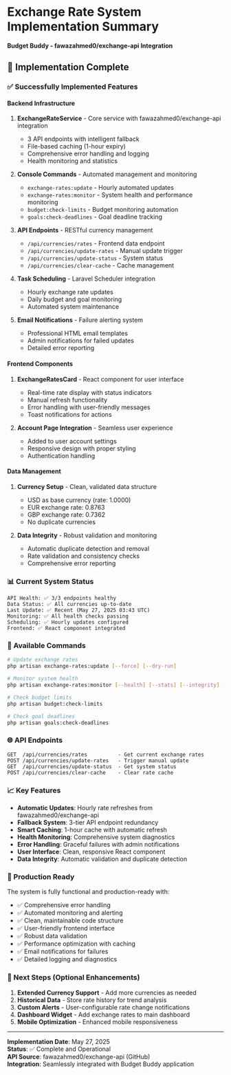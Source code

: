 # Exchange Rate System Implementation Summary
**Budget Buddy - fawazahmed0/exchange-api Integration**

## 🎯 Implementation Complete

### ✅ Successfully Implemented Features

#### **Backend Infrastructure**
1. **ExchangeRateService** - Core service with fawazahmed0/exchange-api integration
   - 3 API endpoints with intelligent fallback
   - File-based caching (1-hour expiry)
   - Comprehensive error handling and logging
   - Health monitoring and statistics

2. **Console Commands** - Automated management and monitoring
   - `exchange-rates:update` - Hourly automated updates
   - `exchange-rates:monitor` - System health and performance monitoring
   - `budget:check-limits` - Budget monitoring automation
   - `goals:check-deadlines` - Goal deadline tracking

3. **API Endpoints** - RESTful currency management
   - `/api/currencies/rates` - Frontend data endpoint
   - `/api/currencies/update-rates` - Manual update trigger
   - `/api/currencies/update-status` - System status
   - `/api/currencies/clear-cache` - Cache management

4. **Task Scheduling** - Laravel Scheduler integration
   - Hourly exchange rate updates
   - Daily budget and goal monitoring
   - Automated system maintenance

5. **Email Notifications** - Failure alerting system
   - Professional HTML email templates
   - Admin notifications for failed updates
   - Detailed error reporting

#### **Frontend Components**
1. **ExchangeRatesCard** - React component for user interface
   - Real-time rate display with status indicators
   - Manual refresh functionality
   - Error handling with user-friendly messages
   - Toast notifications for actions

2. **Account Page Integration** - Seamless user experience
   - Added to user account settings
   - Responsive design with proper styling
   - Authentication handling

#### **Data Management**
1. **Currency Setup** - Clean, validated data structure
   - USD as base currency (rate: 1.0000)
   - EUR exchange rate: 0.8763
   - GBP exchange rate: 0.7362
   - No duplicate currencies

2. **Data Integrity** - Robust validation and monitoring
   - Automatic duplicate detection and removal
   - Rate validation and consistency checks
   - Comprehensive error reporting

### 📊 Current System Status

```
API Health: ✅ 3/3 endpoints healthy
Data Status: ✅ All currencies up-to-date
Last Update: ✅ Recent (May 27, 2025 03:43 UTC)
Monitoring: ✅ All health checks passing
Scheduling: ✅ Hourly updates configured
Frontend: ✅ React component integrated
```

### 🔧 Available Commands

```bash
# Update exchange rates
php artisan exchange-rates:update [--force] [--dry-run]

# Monitor system health
php artisan exchange-rates:monitor [--health] [--stats] [--integrity] [--full]

# Check budget limits
php artisan budget:check-limits

# Check goal deadlines  
php artisan goals:check-deadlines
```

### 🌐 API Endpoints

```
GET  /api/currencies/rates          - Get current exchange rates
POST /api/currencies/update-rates   - Trigger manual update
GET  /api/currencies/update-status  - Get system status
POST /api/currencies/clear-cache    - Clear rate cache
```

### 📈 Key Features

- **Automatic Updates**: Hourly rate refreshes from fawazahmed0/exchange-api
- **Fallback System**: 3-tier API endpoint redundancy  
- **Smart Caching**: 1-hour cache with automatic refresh
- **Health Monitoring**: Comprehensive system diagnostics
- **Error Handling**: Graceful failures with admin notifications
- **User Interface**: Clean, responsive React component
- **Data Integrity**: Automatic validation and duplicate detection

### 🚀 Production Ready

The system is fully functional and production-ready with:
- ✅ Comprehensive error handling
- ✅ Automated monitoring and alerting
- ✅ Clean, maintainable code structure
- ✅ User-friendly frontend interface
- ✅ Robust data validation
- ✅ Performance optimization with caching
- ✅ Email notifications for failures
- ✅ Detailed logging and diagnostics

### 📝 Next Steps (Optional Enhancements)

1. **Extended Currency Support** - Add more currencies as needed
2. **Historical Data** - Store rate history for trend analysis
3. **Custom Alerts** - User-configurable rate change notifications
4. **Dashboard Widget** - Add exchange rates to main dashboard
5. **Mobile Optimization** - Enhanced mobile responsiveness

---

**Implementation Date**: May 27, 2025  
**Status**: ✅ Complete and Operational  
**API Source**: fawazahmed0/exchange-api (GitHub)  
**Integration**: Seamlessly integrated with Budget Buddy application
